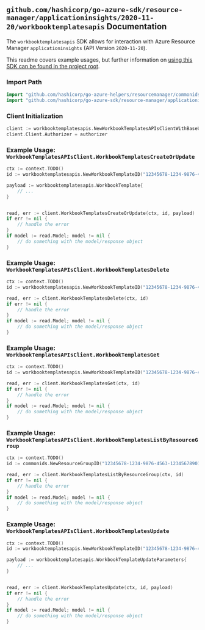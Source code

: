 
## `github.com/hashicorp/go-azure-sdk/resource-manager/applicationinsights/2020-11-20/workbooktemplatesapis` Documentation

The `workbooktemplatesapis` SDK allows for interaction with Azure Resource Manager `applicationinsights` (API Version `2020-11-20`).

This readme covers example usages, but further information on [using this SDK can be found in the project root](https://github.com/hashicorp/go-azure-sdk/tree/main/docs).

### Import Path

```go
import "github.com/hashicorp/go-azure-helpers/resourcemanager/commonids"
import "github.com/hashicorp/go-azure-sdk/resource-manager/applicationinsights/2020-11-20/workbooktemplatesapis"
```


### Client Initialization

```go
client := workbooktemplatesapis.NewWorkbookTemplatesAPIsClientWithBaseURI("https://management.azure.com")
client.Client.Authorizer = authorizer
```


### Example Usage: `WorkbookTemplatesAPIsClient.WorkbookTemplatesCreateOrUpdate`

```go
ctx := context.TODO()
id := workbooktemplatesapis.NewWorkbookTemplateID("12345678-1234-9876-4563-123456789012", "example-resource-group", "workbookTemplateName")

payload := workbooktemplatesapis.WorkbookTemplate{
	// ...
}


read, err := client.WorkbookTemplatesCreateOrUpdate(ctx, id, payload)
if err != nil {
	// handle the error
}
if model := read.Model; model != nil {
	// do something with the model/response object
}
```


### Example Usage: `WorkbookTemplatesAPIsClient.WorkbookTemplatesDelete`

```go
ctx := context.TODO()
id := workbooktemplatesapis.NewWorkbookTemplateID("12345678-1234-9876-4563-123456789012", "example-resource-group", "workbookTemplateName")

read, err := client.WorkbookTemplatesDelete(ctx, id)
if err != nil {
	// handle the error
}
if model := read.Model; model != nil {
	// do something with the model/response object
}
```


### Example Usage: `WorkbookTemplatesAPIsClient.WorkbookTemplatesGet`

```go
ctx := context.TODO()
id := workbooktemplatesapis.NewWorkbookTemplateID("12345678-1234-9876-4563-123456789012", "example-resource-group", "workbookTemplateName")

read, err := client.WorkbookTemplatesGet(ctx, id)
if err != nil {
	// handle the error
}
if model := read.Model; model != nil {
	// do something with the model/response object
}
```


### Example Usage: `WorkbookTemplatesAPIsClient.WorkbookTemplatesListByResourceGroup`

```go
ctx := context.TODO()
id := commonids.NewResourceGroupID("12345678-1234-9876-4563-123456789012", "example-resource-group")

read, err := client.WorkbookTemplatesListByResourceGroup(ctx, id)
if err != nil {
	// handle the error
}
if model := read.Model; model != nil {
	// do something with the model/response object
}
```


### Example Usage: `WorkbookTemplatesAPIsClient.WorkbookTemplatesUpdate`

```go
ctx := context.TODO()
id := workbooktemplatesapis.NewWorkbookTemplateID("12345678-1234-9876-4563-123456789012", "example-resource-group", "workbookTemplateName")

payload := workbooktemplatesapis.WorkbookTemplateUpdateParameters{
	// ...
}


read, err := client.WorkbookTemplatesUpdate(ctx, id, payload)
if err != nil {
	// handle the error
}
if model := read.Model; model != nil {
	// do something with the model/response object
}
```
